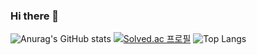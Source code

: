### Hi there 👋
![Anurag's GitHub stats](https://github-readme-stats.vercel.app/api?username=hjp1016&theme=outrun)
[![Solved.ac
프로필](http://mazassumnida.wtf/api/v2/generate_badge?boj=ajfen1016)](https://solved.ac/ajfen1016)
![Top Langs](https://github-readme-stats.vercel.app/api/top-langs/?username=hjp1016&layout=compact&theme=tokyonight)


<!--
**hjp1016/hjp1016** is a ✨ _special_ ✨ repository because its `README.md` (this file) appears on your GitHub profile.

Here are some ideas to get you started:

- 🔭 I’m currently working on ...
- 🌱 I’m currently learning ...
- 👯 I’m looking to collaborate on ...
- 🤔 I’m looking for help with ...
- 💬 Ask me about ...
- 📫 How to reach me: ...
- 😄 Pronouns: ...
- ⚡ Fun fact: ...
-->
